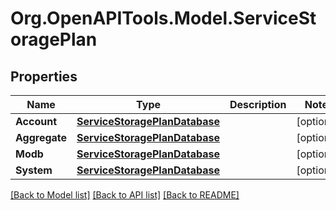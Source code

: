 # Org.OpenAPITools.Model.ServiceStoragePlan

## Properties

Name | Type | Description | Notes
------------ | ------------- | ------------- | -------------
**Account** | [**ServiceStoragePlanDatabase**](ServiceStoragePlanDatabase.md) |  | [optional] 
**Aggregate** | [**ServiceStoragePlanDatabase**](ServiceStoragePlanDatabase.md) |  | [optional] 
**Modb** | [**ServiceStoragePlanDatabase**](ServiceStoragePlanDatabase.md) |  | [optional] 
**System** | [**ServiceStoragePlanDatabase**](ServiceStoragePlanDatabase.md) |  | [optional] 

[[Back to Model list]](../README.md#documentation-for-models) [[Back to API list]](../README.md#documentation-for-api-endpoints) [[Back to README]](../README.md)

